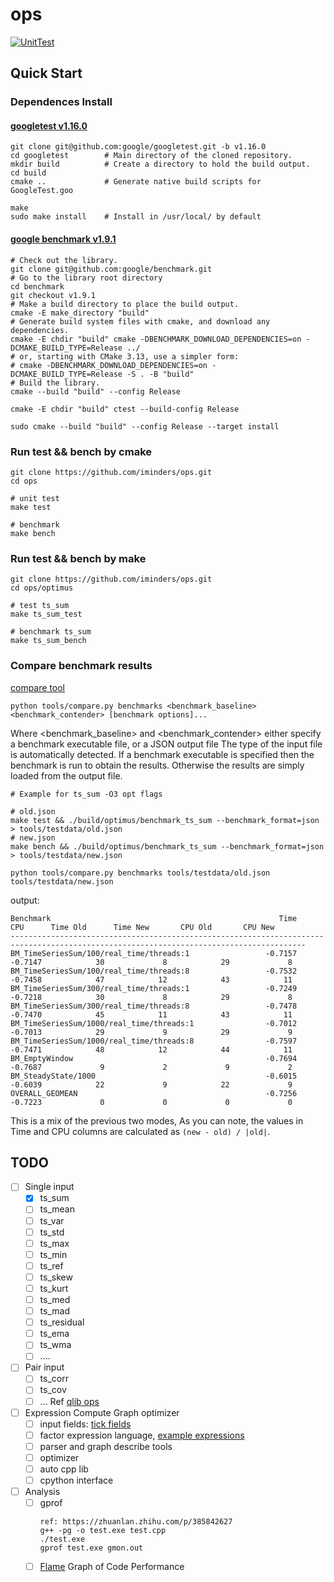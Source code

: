 # ops
[![UnitTest](https://github.com/iminders/ops/actions/workflows/unittest.yml/badge.svg)](https://github.com/iminders/ops/actions/workflows/unittest.yml)


## Quick Start

### Dependences Install

#### [googletest v1.16.0](https://github.com/google/googletest/blob/main/googletest/README.md)
```
git clone git@github.com:google/googletest.git -b v1.16.0
cd googletest        # Main directory of the cloned repository.
mkdir build          # Create a directory to hold the build output.
cd build
cmake ..             # Generate native build scripts for GoogleTest.goo

make
sudo make install    # Install in /usr/local/ by default
```

#### [google benchmark v1.9.1](https://github.com/google/benchmark?tab=readme-ov-file#installation)
```
# Check out the library.
git clone git@github.com:google/benchmark.git
# Go to the library root directory
cd benchmark
git checkout v1.9.1
# Make a build directory to place the build output.
cmake -E make_directory "build"
# Generate build system files with cmake, and download any dependencies.
cmake -E chdir "build" cmake -DBENCHMARK_DOWNLOAD_DEPENDENCIES=on -DCMAKE_BUILD_TYPE=Release ../
# or, starting with CMake 3.13, use a simpler form:
# cmake -DBENCHMARK_DOWNLOAD_DEPENDENCIES=on -DCMAKE_BUILD_TYPE=Release -S . -B "build"
# Build the library.
cmake --build "build" --config Release

cmake -E chdir "build" ctest --build-config Release

sudo cmake --build "build" --config Release --target install

```

### Run test && bench by cmake
```
git clone https://github.com/iminders/ops.git
cd ops

# unit test
make test

# benchmark
make bench
```

### Run test && bench by make
```
git clone https://github.com/iminders/ops.git
cd ops/optimus

# test ts_sum
make ts_sum_test

# benchmark ts_sum
make ts_sum_bench
```

### Compare benchmark results
[compare tool](https://github.com/google/benchmark/blob/main/docs/tools.md)
```
python tools/compare.py benchmarks <benchmark_baseline> <benchmark_contender> [benchmark options]...
```
Where <benchmark_baseline> and <benchmark_contender> either specify a benchmark executable file, or a JSON output file
The type of the input file is automatically detected. If a benchmark executable is specified then the benchmark is run to obtain the results. 
Otherwise the results are simply loaded from the output file.

```
# Example for ts_sum -O3 opt flags 

# old.json
make test && ./build/optimus/benchmark_ts_sum --benchmark_format=json > tools/testdata/old.json
# new.json
make bench && ./build/optimus/benchmark_ts_sum --benchmark_format=json > tools/testdata/new.json

python tools/compare.py benchmarks tools/testdata/old.json tools/testdata/new.json
```

output:
```
Benchmark                                                   Time             CPU      Time Old      Time New       CPU Old       CPU New
----------------------------------------------------------------------------------------------------------------------------------------
BM_TimeSeriesSum/100/real_time/threads:1                 -0.7157         -0.7147            30             8            29             8
BM_TimeSeriesSum/100/real_time/threads:8                 -0.7532         -0.7458            47            12            43            11
BM_TimeSeriesSum/300/real_time/threads:1                 -0.7249         -0.7218            30             8            29             8
BM_TimeSeriesSum/300/real_time/threads:8                 -0.7478         -0.7470            45            11            43            11
BM_TimeSeriesSum/1000/real_time/threads:1                -0.7012         -0.7013            29             9            29             9
BM_TimeSeriesSum/1000/real_time/threads:8                -0.7597         -0.7471            48            12            44            11
BM_EmptyWindow                                           -0.7694         -0.7687             9             2             9             2
BM_SteadyState/1000                                      -0.6015         -0.6039            22             9            22             9
OVERALL_GEOMEAN                                          -0.7256         -0.7223             0             0             0             0
```
This is a mix of the previous two modes, As you can note, the values in Time and CPU columns are calculated as `(new - old) / |old|`.

## TODO
  - [ ] Single input
    - [x] ts_sum
    - [ ] ts_mean
    - [ ] ts_var
    - [ ] ts_std
    - [ ] ts_max
    - [ ] ts_min
    - [ ] ts_ref
    - [ ] ts_skew
    - [ ] ts_kurt
    - [ ] ts_med
    - [ ] ts_mad
    - [ ] ts_residual
    - [ ] ts_ema
    - [ ] ts_wma
    - [ ] ....
- [ ] Pair input
  - [ ] ts_corr
  - [ ] ts_cov
  - [ ] ... Ref [qlib ops](https://github.com/microsoft/qlib/blob/main/qlib/data/ops.py)
- [ ] Expression Compute Graph optimizer
  - [ ] input fields: [tick fields](docs/tick.md)
  - [ ] factor expression language, [example expressions](docs/lang.md)
  - [ ] parser and graph describe tools
  - [ ] optimizer
  - [ ] auto cpp lib
  - [ ] cpython interface
- [ ] Analysis
  - [ ] gprof
    ```
    ref: https://zhuanlan.zhihu.com/p/385842627
    g++ -pg -o test.exe test.cpp
    ./test.exe
    gprof test.exe gmon.out
    ```
  - [ ] [Flame](https://www.brendangregg.com/FlameGraphs/cpuflamegraphs.html) Graph of Code Performance
